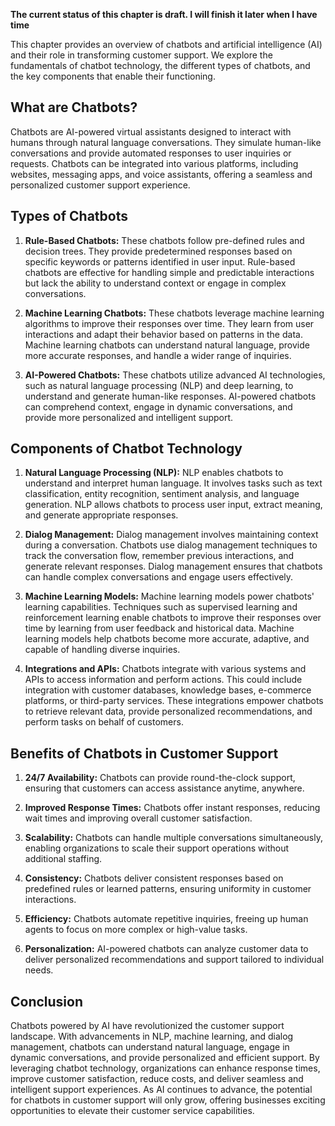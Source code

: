 **The current status of this chapter is draft. I will finish it later when I have time**

This chapter provides an overview of chatbots and artificial intelligence (AI) and their role in transforming customer support. We explore the fundamentals of chatbot technology, the different types of chatbots, and the key components that enable their functioning.

What are Chatbots?
------------------

Chatbots are AI-powered virtual assistants designed to interact with humans through natural language conversations. They simulate human-like conversations and provide automated responses to user inquiries or requests. Chatbots can be integrated into various platforms, including websites, messaging apps, and voice assistants, offering a seamless and personalized customer support experience.

Types of Chatbots
-----------------

1. **Rule-Based Chatbots:** These chatbots follow pre-defined rules and decision trees. They provide predetermined responses based on specific keywords or patterns identified in user input. Rule-based chatbots are effective for handling simple and predictable interactions but lack the ability to understand context or engage in complex conversations.

2. **Machine Learning Chatbots:** These chatbots leverage machine learning algorithms to improve their responses over time. They learn from user interactions and adapt their behavior based on patterns in the data. Machine learning chatbots can understand natural language, provide more accurate responses, and handle a wider range of inquiries.

3. **AI-Powered Chatbots:** These chatbots utilize advanced AI technologies, such as natural language processing (NLP) and deep learning, to understand and generate human-like responses. AI-powered chatbots can comprehend context, engage in dynamic conversations, and provide more personalized and intelligent support.

Components of Chatbot Technology
--------------------------------

1. **Natural Language Processing (NLP):** NLP enables chatbots to understand and interpret human language. It involves tasks such as text classification, entity recognition, sentiment analysis, and language generation. NLP allows chatbots to process user input, extract meaning, and generate appropriate responses.

2. **Dialog Management:** Dialog management involves maintaining context during a conversation. Chatbots use dialog management techniques to track the conversation flow, remember previous interactions, and generate relevant responses. Dialog management ensures that chatbots can handle complex conversations and engage users effectively.

3. **Machine Learning Models:** Machine learning models power chatbots' learning capabilities. Techniques such as supervised learning and reinforcement learning enable chatbots to improve their responses over time by learning from user feedback and historical data. Machine learning models help chatbots become more accurate, adaptive, and capable of handling diverse inquiries.

4. **Integrations and APIs:** Chatbots integrate with various systems and APIs to access information and perform actions. This could include integration with customer databases, knowledge bases, e-commerce platforms, or third-party services. These integrations empower chatbots to retrieve relevant data, provide personalized recommendations, and perform tasks on behalf of customers.

Benefits of Chatbots in Customer Support
----------------------------------------

1. **24/7 Availability:** Chatbots can provide round-the-clock support, ensuring that customers can access assistance anytime, anywhere.

2. **Improved Response Times:** Chatbots offer instant responses, reducing wait times and improving overall customer satisfaction.

3. **Scalability:** Chatbots can handle multiple conversations simultaneously, enabling organizations to scale their support operations without additional staffing.

4. **Consistency:** Chatbots deliver consistent responses based on predefined rules or learned patterns, ensuring uniformity in customer interactions.

5. **Efficiency:** Chatbots automate repetitive inquiries, freeing up human agents to focus on more complex or high-value tasks.

6. **Personalization:** AI-powered chatbots can analyze customer data to deliver personalized recommendations and support tailored to individual needs.

Conclusion
----------

Chatbots powered by AI have revolutionized the customer support landscape. With advancements in NLP, machine learning, and dialog management, chatbots can understand natural language, engage in dynamic conversations, and provide personalized and efficient support. By leveraging chatbot technology, organizations can enhance response times, improve customer satisfaction, reduce costs, and deliver seamless and intelligent support experiences. As AI continues to advance, the potential for chatbots in customer support will only grow, offering businesses exciting opportunities to elevate their customer service capabilities.
